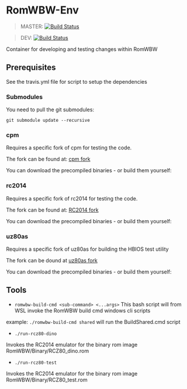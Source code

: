 # RomWBW-Env

> MASTER: [![Build Status](https://travis-ci.org/vipoo/RomWBW-Env.svg?branch=master)](https://travis-ci.org/vipoo/RomWBW-Env)

> DEV: [![Build Status](https://travis-ci.org/vipoo/RomWBW-Env.svg?branch=dev)](https://travis-ci.org/vipoo/RomWBW-Env)

Container for developing and testing changes within RomWBW

## Prerequisites

See the travis.yml file for script to setup the dependencies

### Submodules

You need to pull the git submodules:

`git submodule update --recursive`

### cpm

Requires a specific fork of cpm for testing the code.

The fork can be found at: [cpm fork](https://github.com/vipoo/cpm)

You can download the precompiled binaries - or build them yourself:

### rc2014

Requires a specific fork of rc2014 for testing the code.

The fork can be found at: [RC2014 fork](https://github.com/vipoo/RC2014)

You can download the precompiled binaries - or build them yourself:

### uz80as

Requires a specific fork of uz80as for building the HBIOS test utility

The fork can be dound at [uz80as fork](https://github.com/vipoo/uz80as)

You can download the precompiled binaries - or build them yourself:

## Tools

* `romwbw-build-cmd <sub-command> <...args>`
This bash script will from WSL invoke the RomWBW build cmd windows cli scripts

example: `./romwbw-build-cmd shared` will run the BuildShared.cmd script


* `./run-rcz80-dino`

Invokes the RC2014 emulator for the binary rom image RomWBW/Binary/RCZ80_dino.rom

* `./run-rcz80-test`

Invokes the RC2014 emulator for the binary rom image RomWBW/Binary/RCZ80_test.rom

